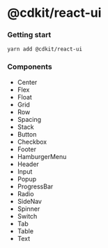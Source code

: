 # @cdkit/react-ui

### Getting start

```
yarn add @cdkit/react-ui
```

### Components

- Center
- Flex
- Float
- Grid
- Row
- Spacing
- Stack
- Button
- Checkbox
- Footer
- HamburgerMenu
- Header
- Input
- Popup
- ProgressBar
- Radio
- SideNav
- Spinner
- Switch
- Tab
- Table
- Text
